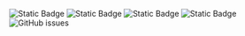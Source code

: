 ![Static Badge](https://img.shields.io/badge/blacklists-60-000000) ![Static Badge](https://img.shields.io/badge/blacklisted-2839492-cc0000) ![Static Badge](https://img.shields.io/badge/whitelisted-2244-00CC00) ![Static Badge](https://img.shields.io/badge/streaming_blacklist-28107-000000) ![GitHub issues](https://img.shields.io/github/issues/fabriziosalmi/blacklists)
